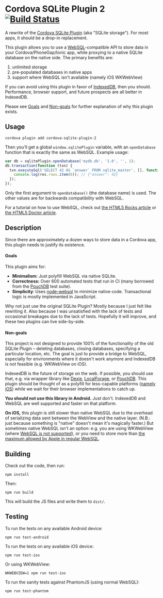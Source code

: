 Cordova SQLite Plugin 2 [![Build Status](https://travis-ci.org/nolanlawson/sqlite-plugin-2.svg?branch=master)](https://travis-ci.org/nolanlawson/sqlite-plugin-2)
=====

A rewrite of the [Cordova SQLite Plugin](https://github.com/litehelpers/Cordova-sqlite-storage) (aka "SQLite storage"). For most apps, it should be a drop-in replacement.

This plugin allows you to use a [WebSQL](http://www.w3.org/TR/webdatabase/)-compatible API to store data
in your Cordova/PhoneGap/Ionic app, while proxying to a native SQLite database on the native side. The primary
benefits are:

1. unlimited storage
2. pre-populated databases in native apps
3. support where WebSQL isn't available (namely iOS WKWebView)

If you can avoid using this plugin in favor of [IndexedDB](http://w3c.github.io/IndexedDB/), then you should.
Performance, browser support, and future prospects are all better in IndexedDB.

Please see [Goals](#goals) and [Non-goals](#non-goals) for further explanation of why this plugin exists.

Usage
----

    cordova plugin add cordova-sqlite-plugin-2

Then you'll get a global `window.sqlitePlugin` variable, with an `openDatabase` function
that is exactly the same as WebSQL. Example usage:

```js
var db = sqlitePlugin.openDatabase('mydb.db', '1.0', '', 1);
db.transaction(function (txn) {
  txn.executeSql('SELECT 42 AS `answer` FROM sqlite_master', [], function (tx, res) {
    console.log(res.rows.item(0)); // {"answer": 42}
  });
});
```

Only the first argument to `openDatabase()` (the database name) is used.
The other values are for backwards compatibility with WebSQL.

For a tutorial on how to use WebSQL, check out [the HTML5 Rocks article](http://www.html5rocks.com/en/tutorials/webdatabase/todo/) or [the HTML5 Doctor article](http://html5doctor.com/introducing-web-sql-databases/).

Description
---

Since there are approximately a dozen ways to store data in a Cordova app, this plugin
needs to justify its existence.

#### Goals

This plugin aims for:

- **Minimalism:** Just polyfill WebSQL via native SQLite.
- **Correctness:** Over 600 automated tests that run in CI (many borrowed from the [PouchDB](http://pouchdb.com/) test suite).
- **Simplicity**: Uses [node-websql](https://github.com/nolanlawson/node-websql) to minimize native code. Transactional logic is mostly implemented in JavaScript.

Why not just use the original SQLite Plugin? Mostly because I just felt like rewriting it.
Also because I was unsatisfied with the lack of tests and occasional breakages due to the lack of tests. Hopefully
it will improve, and these two plugins can live side-by-side.

#### Non-goals

This project is not designed to provide 100% of the functionality of the old SQLite Plugin – deleting databases, closing databases, specifying a particular location, etc. The goal is just to provide a bridge to WebSQL, especially for environments where it doesn't work anymore and IndexedDB is not feasible (e.g. WKWebView on iOS).

IndexedDB is the future of storage on the web. If possible, you should use that, e.g. via wrapper library like [Dexie](http://dexie.org/), [LocalForage](http://mozilla.github.io/localForage/), or [PouchDB](http://pouchdb.com/). This plugin should be thought of as a polyfill for less-capable platforms ([namely iOS](http://www.raymondcamden.com/2014/09/25/IndexedDB-on-iOS-8-Broken-Bad/)) while we wait for their browser implementations to catch up.

**You should not use this library in Android.** Just don't. IndexedDB and WebSQL are well supported and faster on that platform.

**On iOS,** this plugin is still slower than native WebSQL due to the overhead of serializing data sent between the WebView and the native layer. (N.B.: just because something is "native" doesn't mean it's magically faster.) But sometimes native WebSQL isn't an option: e.g. you are using WKWebView (where [WebSQL is not supported](https://bugs.webkit.org/show_bug.cgi?id=137760)), or you need to store more than [the maximum allowed by Apple in regular WebSQL](https://pouchdb.com/errors.html#not_enough_space).

Building
---

Check out the code, then run:

    npm install

Then:

    npm run build

This will build the JS files and write them to `dist/`.

Testing
----

To run the tests on any available Android device:

    npm run test-android

To run the tests on any available iOS device:

    npm run test-ios

Or using WKWebView:

    WKWEBVIEW=1 npm run test-ios

To run the sanity tests against PhantomJS (using normal WebSQL):

    npm run test-phantom
